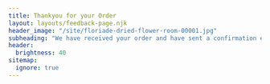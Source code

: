 ```yaml
---
title: Thankyou for your Order
layout: layouts/feedback-page.njk
header_image: "/site/floriade-dried-flower-room-00001.jpg"
subheading: "We have received your order and have sent a confirmation email to:"
header:
  brightness: 40
sitemap:
  ignore: true
---
```

